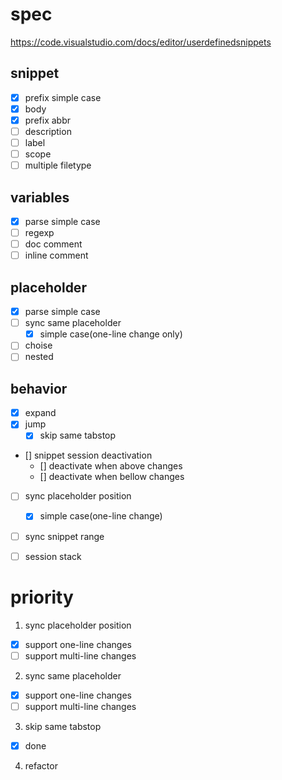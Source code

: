 # spec

https://code.visualstudio.com/docs/editor/userdefinedsnippets

## snippet

- [x] prefix simple case
- [x] body
- [x] prefix abbr
- [ ] description
- [ ] label
- [ ] scope
- [ ] multiple filetype

## variables

- [x] parse simple case
- [ ] regexp
- [ ] doc comment
- [ ] inline comment

## placeholder

- [x] parse simple case
- [ ] sync same placeholder
  - [x] simple case(one-line change only)
- [ ] choise
- [ ] nested

## behavior

- [x] expand
- [x] jump
  - [x] skip same tabstop
- [] snippet session deactivation
    - [] deactivate when above changes
    - [] deactivate when bellow changes
- [ ] sync placeholder position
  - [x] simple case(one-line change)
- [ ] sync snippet range
- [ ] session stack


# priority

1. sync placeholder position
- [x] support one-line changes
- [ ] support multi-line changes

2. sync same placeholder
- [x] support one-line changes
- [ ] support multi-line changes

3. skip same tabstop
- [x] done

4. refactor

